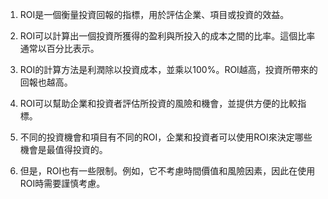 

1. ROI是一個衡量投資回報的指標，用於評估企業、項目或投資的效益。

2. ROI可以計算出一個投資所獲得的盈利與所投入的成本之間的比率。這個比率通常以百分比表示。

3. ROI的計算方法是利潤除以投資成本，並乘以100%。ROI越高，投資所帶來的回報也越高。

4. ROI可以幫助企業和投資者評估所投資的風險和機會，並提供方便的比較指標。

5. 不同的投資機會和項目有不同的ROI，企業和投資者可以使用ROI來決定哪些機會是最值得投資的。

6. 但是，ROI也有一些限制。例如，它不考慮時間價值和風險因素，因此在使用ROI時需要謹慎考慮。